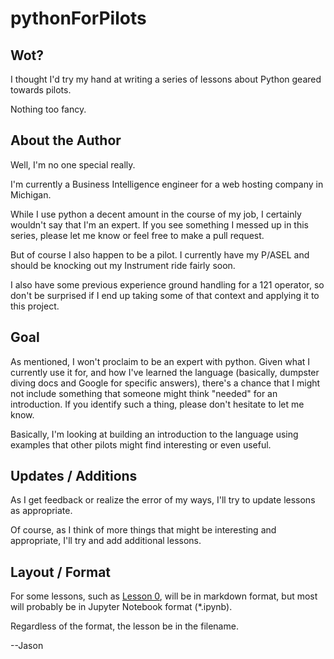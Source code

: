 pythonForPilots
===============

## Wot?
I thought I'd try my hand at writing a series of lessons about Python geared towards pilots.

Nothing too fancy.

## About the Author
Well, I'm no one special really.

I'm currently a Business Intelligence engineer for a web hosting company in Michigan.

While I use python a decent amount in the course of my job, I certainly wouldn't say that I'm an expert. If you see something I messed up in this series, please let me know or feel free to make a pull request.

But of course I also happen to be a pilot. I currently have my P/ASEL and should be knocking out my Instrument ride fairly soon.

I also have some previous experience ground handling for a 121 operator, so don't be surprised if I end up taking some of that context and applying it to this project.

## Goal
As mentioned, I won't proclaim to be an expert with python. Given what I currently use it for, and how I've learned the language (basically, dumpster diving docs and Google for specific answers), there's a chance that I might not include something that someone might think "needed" for an introduction. If you identify such a thing, please don't hesitate to let me know.

Basically, I'm looking at building an introduction to the language using examples that other pilots might find interesting or even useful.

## Updates / Additions
As I get feedback or realize the error of my ways, I'll try to update lessons as appropriate.

Of course, as I think of more things that might be interesting and appropriate, I'll try and add additional lessons.

## Layout / Format
For some lessons, such as [Lesson 0](lesson_0.md), will be in markdown format, but most will probably be in Jupyter Notebook format (\*.ipynb).

Regardless of the format, the lesson be in the filename.

--Jason
